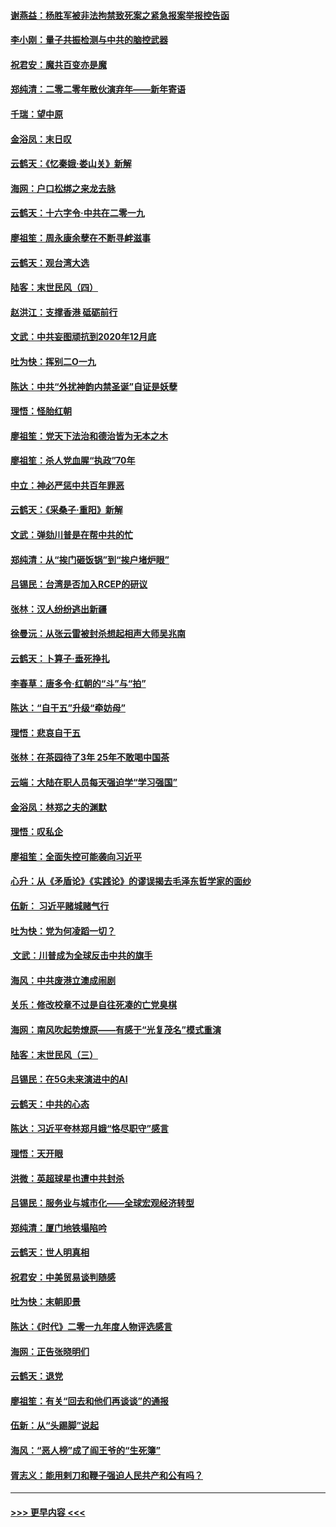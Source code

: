 #### [谢燕益：杨胜军被非法拘禁致死案之紧急报案举报控告函](../pages/nsc993/n11756134.md?t=01011911) 
#### [李小刚：量子共振检测与中共的脑控武器](../pages/nsc993/n11754518.md?t=01011911) 
#### [祝君安：魔共百变亦是魔](../pages/nsc993/n11754469.md?t=01011911) 
#### [郑纯清：二零二零年散伙演弃年——新年寄语](../pages/nsc993/n11754195.md?t=01011911) 
#### [千瑞：望中原](../pages/nsc993/n11754159.md?t=01011911) 
#### [金浴凤：末日叹](../pages/nsc993/n11752359.md?t=01011911) 
#### [云鹤天：《忆秦娥‧娄山关》新解](../pages/nsc993/n11752348.md?t=01011911) 
#### [海网：户口松绑之来龙去脉](../pages/nsc993/n11752328.md?t=01011911) 
#### [云鹤天：十六字令‧中共在二零一九](../pages/nsc993/n11752305.md?t=01011911) 
#### [廖祖笙：周永康余孽在不断寻衅滋事](../pages/nsc993/n11751013.md?t=01011911) 
#### [云鹤天：观台湾大选](../pages/nsc993/n11751007.md?t=01011911) 
#### [陆客：末世民风（四）](../pages/nsc993/n11749203.md?t=01011911) 
#### [赵洪江：支撑香港 砥砺前行](../pages/nsc993/n11748482.md?t=01011911) 
#### [文武：中共妄图顽抗到2020年12月底](../pages/nsc993/n11748446.md?t=01011911) 
#### [吐为快：挥别二O一九](../pages/nsc993/n11748411.md?t=01011911) 
#### [陈达：中共“外扰神韵内禁圣诞”自证是妖孽](../pages/nsc993/n11748226.md?t=01011911) 
#### [理悟：怪胎红朝](../pages/nsc993/n11748206.md?t=01011911) 
#### [廖祖笙：党天下法治和德治皆为无本之木](../pages/nsc993/n11748135.md?t=01011911) 
#### [廖祖笙：杀人党血腥“执政”70年](../pages/nsc993/n11745144.md?t=01011911) 
#### [中立：神必严惩中共百年罪恶](../pages/nsc993/n11744970.md?t=01011911) 
#### [云鹤天：《采桑子‧重阳》新解](../pages/nsc993/n11744948.md?t=01011911) 
#### [文武：弹劾川普是在帮中共的忙](../pages/nsc993/n11744758.md?t=01011911) 
#### [郑纯清：从“挨门砸饭锅”到“挨户堵炉眼”](../pages/nsc993/n11744745.md?t=01011911) 
#### [吕锡民：台湾是否加入RCEP的研议](../pages/nsc993/n11744701.md?t=01011911) 
#### [张林：汉人纷纷逃出新疆](../pages/nsc993/n11743530.md?t=01011911) 
#### [徐曼沅：从张云雷被封杀想起相声大师吴兆南](../pages/nsc993/n11741816.md?t=01011911) 
#### [云鹤天：卜算子‧垂死挣扎](../pages/nsc993/n11739956.md?t=01011911) 
#### [李春草：唐多令‧红朝的“斗”与“拍”](../pages/nsc993/n11739830.md?t=01011911) 
#### [陈达：“自干五”升级“牵妨母”](../pages/nsc993/n11739724.md?t=01011911) 
#### [理悟：悲哀自干五](../pages/nsc993/n11739547.md?t=01011911) 
#### [张林：在茶园待了3年 25年不敢喝中国茶](../pages/nsc993/n11739240.md?t=01011911) 
#### [云端：大陆在职人员每天强迫学“学习强国”](../pages/nsc993/n11738735.md?t=01011911) 
#### [金浴凤：林郑之夫的渊默](../pages/nsc993/n11737735.md?t=01011911) 
#### [理悟：叹私企](../pages/nsc993/n11737715.md?t=01011911) 
#### [廖祖笙：全面失控可能袭向习近平](../pages/nsc993/n11737704.md?t=01011911) 
#### [心升：从《矛盾论》《实践论》的谬误揭去毛泽东哲学家的面纱](../pages/nsc993/n11736962.md?t=01011911) 
#### [伍新： 习近平赌城赌气行](../pages/nsc993/n11736929.md?t=01011911) 
#### [吐为快：党为何凌蹈一切？](../pages/nsc993/n11736915.md?t=01011911) 
#### [ 文武：川普成为全球反击中共的旗手](../pages/nsc993/n11736882.md?t=01011911) 
#### [海风：中共废港立澳成闹剧](../pages/nsc993/n11735857.md?t=01011911) 
#### [关乐：修改校章不过是自往死凑的亡党臭棋](../pages/nsc993/n11735097.md?t=01011911) 
#### [海网：南风吹起势燎原——有感于“光复茂名”模式重演](../pages/nsc993/n11732308.md?t=01011911) 
#### [陆客：末世民风（三）](../pages/nsc993/n11732211.md?t=01011911) 
#### [吕锡民：在5G未来演进中的AI](../pages/nsc993/n11730010.md?t=01011911) 
#### [云鹤天：中共的心态](../pages/nsc993/n11729906.md?t=01011911) 
#### [陈达：习近平夸林郑月娥“恪尽职守”感言](../pages/nsc993/n11729881.md?t=01011911) 
#### [理悟：天开眼](../pages/nsc993/n11729699.md?t=01011911) 
#### [洪微：英超球星也遭中共封杀](../pages/nsc993/n11727243.md?t=01011911) 
#### [吕锡民：服务业与城市化——全球宏观经济转型](../pages/nsc993/n11725845.md?t=01011911) 
#### [郑纯清：厦门地铁塌陷吟](../pages/nsc993/n11725813.md?t=01011911) 
#### [云鹤天：世人明真相](../pages/nsc993/n11725621.md?t=01011911) 
#### [祝君安：中美贸易谈判随感](../pages/nsc993/n11725609.md?t=01011911) 
#### [吐为快：末朝即景](../pages/nsc993/n11723365.md?t=01011911) 
#### [陈达：《时代》二零一九年度人物评选感言](../pages/nsc993/n11723337.md?t=01011911) 
#### [海网：正告张晓明们](../pages/nsc993/n11723228.md?t=01011911) 
#### [云鹤天：退党](../pages/nsc993/n11723056.md?t=01011911) 
#### [廖祖笙：有关“回去和他们再谈谈”的通报](../pages/nsc993/n11722442.md?t=01011911) 
#### [伍新：从“头踢脚”说起](../pages/nsc993/n11722429.md?t=01011911) 
#### [海风：“恶人榜”成了阎王爷的“生死簿”](../pages/nsc993/n11722272.md?t=01011911) 
#### [胥志义：能用剌刀和鞭子强迫人民共产和公有吗？](../pages/nsc993/n11720569.md?t=01011911) 

----
#### [ >>> 更早内容 <<< ](../indexes/nsc993-earlier.md)
